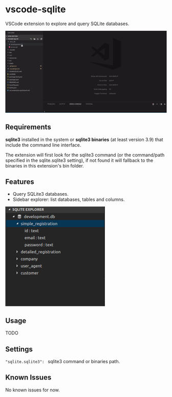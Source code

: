 # vscode-sqlite

VSCode extension to explore and query SQLite databases.

![static/sqlite_workflow_1](https://raw.githubusercontent.com/AlexCovizzi/vscode-sqlite/master/static/sqlite_workflow_2.gif "SQLite Workflow")

## Requirements
**sqlite3** installed in the system or **sqlite3 binaries** (at least version 3.9) that include the command line interface.

The extension will first look for the sqlite3 command (or the command/path specified in the sqlite.sqlite3 setting), if not found it will fallback to the binaries in this extension's bin folder.

## Features

* Query SQLite3 databases.
* Sidebar explorer: list databases, tables and columns.

![static/sqlite_explorer](https://raw.githubusercontent.com/AlexCovizzi/vscode-sqlite/master/static/sqlite_explorer.png)

## Usage

TODO

## Settings

`"sqlite.sqlite3": ` sqlite3 command or binaries path.

## Known Issues

No known issues for now.
